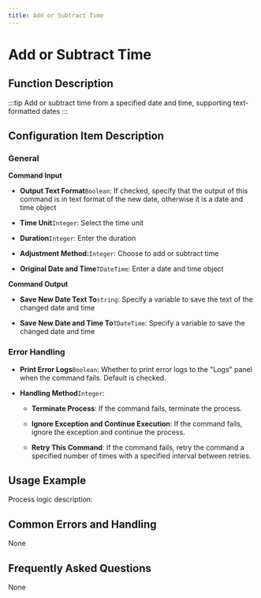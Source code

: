 ```yaml
---
title: Add or Subtract Time
---
```


# Add or Subtract Time

## Function Description

:::tip 
Add or subtract time from a specified date and time, supporting text-formatted dates
:::

## Configuration Item Description

### General

**Command Input**

- **Output Text Format**`Boolean`: If checked, specify that the output of this command is in text format of the new date, otherwise it is a date and time object

- **Time Unit**`Integer`: Select the time unit

- **Duration**`Integer`: Enter the duration

- **Adjustment Method:**`Integer`: Choose to add or subtract time

- **Original Date and Time**`TDateTime`: Enter a date and time object


**Command Output**

- **Save New Date Text To**`string`: Specify a variable to save the text of the changed date and time

- **Save New Date and Time To**`TDateTime`: Specify a variable to save the changed date and time


### Error Handling

- **Print Error Logs**`Boolean`: Whether to print error logs to the "Logs" panel when the command fails. Default is checked. 

- **Handling Method**`Integer`:

    - **Terminate Process**: If the command fails, terminate the process.

    - **Ignore Exception and Continue Execution**: If the command fails, ignore the exception and continue the process.

    - **Retry This Command**: If the command fails, retry the command a specified number of times with a specified interval between retries.

## Usage Example

Process logic description:

## Common Errors and Handling

None

## Frequently Asked Questions

None

